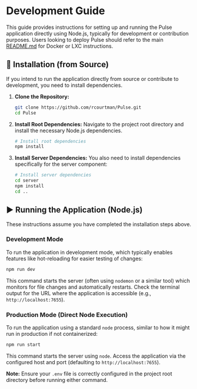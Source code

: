 # Development Guide

This guide provides instructions for setting up and running the Pulse application directly using Node.js, typically for development or contribution purposes. Users looking to deploy Pulse should refer to the main [README.md](README.md) for Docker or LXC instructions.

## 💾 Installation (from Source)

If you intend to run the application directly from source or contribute to development, you need to install dependencies.

1.  **Clone the Repository:**
    ```bash
    git clone https://github.com/rcourtman/Pulse.git
    cd Pulse
    ```

2.  **Install Root Dependencies:** Navigate to the project root directory and install the necessary Node.js dependencies.
    ```bash
    # Install root dependencies
    npm install
    ```

3.  **Install Server Dependencies:** You also need to install dependencies specifically for the server component:
    ```bash
    # Install server dependencies
    cd server
    npm install
    cd ..
    ```

## ▶️ Running the Application (Node.js)

These instructions assume you have completed the installation steps above.

### Development Mode

To run the application in development mode, which typically enables features like hot-reloading for easier testing of changes:

```bash
npm run dev
```
This command starts the server (often using `nodemon` or a similar tool) which monitors for file changes and automatically restarts. Check the terminal output for the URL where the application is accessible (e.g., `http://localhost:7655`).

### Production Mode (Direct Node Execution)

To run the application using a standard `node` process, similar to how it might run in production if not containerized:

```bash
npm run start
```
This command starts the server using `node`. Access the application via the configured host and port (defaulting to `http://localhost:7655`).

**Note:** Ensure your `.env` file is correctly configured in the project root directory before running either command. 